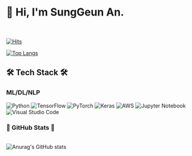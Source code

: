 # 👋 Hi, I'm SungGeun An.<br/><br/>
  
  
  
  [![Hits](https://hits.seeyoufarm.com/api/count/incr/badge.svg?url=https%3A%2F%2Fgithub.com%2Fssunggun2&count_bg=%23EB8B10&title_bg=%23684327&icon=&icon_color=%23E7E7E7&title=VISIT&edge_flat=false)](https://github.com/ssunggun2)

  [![Top Langs](https://github-readme-stats.vercel.app/api/top-langs/?username=young31&layout=compact)](https://github.com/anuraghazra/github-readme-stats)

  ## 🛠 Tech Stack 🛠 
  ###  ML/DL/NLP 
  
  ![Python](https://img.shields.io/badge/python-3670A0?style=flat-square&logo=python&logoColor=ffdd54)
  ![TensorFlow](https://img.shields.io/badge/TensorFlow-FF6F00?style=flat-square&logo=TensorFlow&logoColor=white)
  ![PyTorch](https://img.shields.io/badge/PyTorch-%23EE4C2C.svg?style=flat-square&logo=PyTorch&logoColor=white)
  ![Keras](https://img.shields.io/badge/Keras-%23D00000.svg?style=flat-square&logo=Keras&logoColor=white)
  ![AWS](https://img.shields.io/badge/AWS-%23FF9900.svg?style=flat-square&logo=amazon-aws&logoColor=white)
  ![Jupyter Notebook](https://img.shields.io/badge/jupyter-%23FA0F00.svg?style=flat-square&logo=jupyter&logoColor=white)
  ![Visual Studio Code](https://img.shields.io/badge/Visual%20Studio%20Code-0078d7.svg?style=flat-square&logo=visual-studio-code&logoColor=white)
    
  ### :musical_note: GitHub Stats :musical_note:
  <br>![Anurag's GitHub stats](https://github-readme-stats.vercel.app/api?username=ssunggun2&show_icons=true&theme=swift)<br/>
